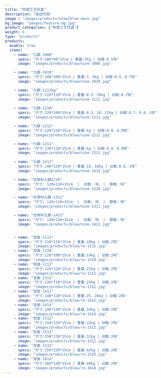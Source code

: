 ```yaml
---
title: "吹塑工艺托盘"
description: "描述内容"
image : "images/products/blow/blow-main.jpg"
bg_image: "images/feature-bg.jpg"
product_categories: ["吹塑工艺托盘"]
weight: 6
type: "products"
products:
  enable: true
  items:
    - name: "九脚-1008"
      specs: "尺寸:100*80*15cm | 重量:7kg | 动载:0.5吨"
      image: "images/products/blow/nine-1008.jpg" 

    - name: "九脚-1010"
      specs: "尺寸:100*100*15cm | 重量:7、9kg | 动载:0.5、0.7吨"
      image: "images/products/blow/nine-1010.jpg" 

    - name: "九脚-1111kg"
      specs: "尺寸:110*110*15cm | 重量:8.5、10kg | 动载:0.7吨"
      image: "images/products/blow/nine-1111.jpg" 
    
    - name: "九脚-1210"
      specs: "尺寸:120*100*15cm | 重量:8.5、10、12kg | 动载:0.7、0.8、1吨"
      image: "images/products/blow/nine-1111.jpg" 

    - name: "九脚-1212"
      specs: "尺寸:120*120*15cm | 重量:kg | 动载:0.8、0.9吨"
      image: "images/products/blow/nine-1212.jpg" 

    - name: "九脚-1311"
      specs: "尺寸:130*110*15cm | 重量:kg | 动载:0.8、0.9吨"
      image: "images/products/blow/nine-1311.jpg" 
    
    - name: "九脚-1412"
      specs: "尺寸:140*120*15cm | 重量:15、16kg | 动载:0.8、1吨"
      image: "images/products/blow/nine-1412.jpg" 

    - name: "优等料九脚1210"
      specs: "尺寸: 120×110×15cm  |  动载: 吨  |  静载：吨"
      image: "images/products/blow/nine-1210.jpg" 

    - name: "优等料九脚-1311"
      specs: "尺寸: 120×110×15cm  |  动载: 吨  |  静载：吨"
      image: "images/products/blow/nine-1311.jpg" 

    - name: "优等料九脚-1412"
      specs: "尺寸: 120×110×15cm  |  动载: 吨  |  静载：吨"
      image: "images/products/blow/nine-1412.jpg" 


    - name: "双面-1111"
      specs: "尺寸:110*110*15cm | 重量:18kg | 动载:2吨"
      image: "images/products/blow/re-1111.jpg" 
    - name: "双面-1210"
      specs: "尺寸:120*100*15cm | 重量:19kg | 动载:2吨"
      image: "images/products/blow/re-1210.jpg" 
    - name: "双面-1212"
      specs: "尺寸:120*120*15cm | 重量:22kg | 动载:2吨"
      image: "images/products/blow/re-1212.jpg" 
    - name: "双面-1311"
      specs: "尺寸:130*110*15cm | 重量:23kg | 动载:2吨"
      image: "images/products/blow/re-1311.jpg" 
    - name: "双面-1412"
      specs: "尺寸:140*120*15cm | 重量:25、26kg | 动载:2吨"
      image: "images/products/blow/re-1412.jpg" 
    - name: "双面-1414"
      specs: "尺寸:140*140*15cm | 重量:34kg | 动载:2吨"
      image: "images/products/blow/re-1414.jpg" 
    - name: "双面-1512"
      specs: "尺寸:150*120*15cm | 重量:32kg | 动载:2吨"
      image: "images/products/blow/re-1512.jpg" 
    - name: "双面-1513"
      specs: "尺寸:150*130*15cm | 重量:32kg | 动载:2吨"
      image: "images/products/blow/re-1512.jpg" 
    - name: "双面-1515"
      specs: "尺寸:150*150*15cm | 重量:42kg | 动载:2吨"
      image: "images/products/blow/re-1515.jpg" 
    - name: "双面-1614"
      specs: "尺寸:160*140*15cm | 重量:40kg | 动载:2吨"
      image: "images/products/blow/re-1614.jpg" 
---
```

